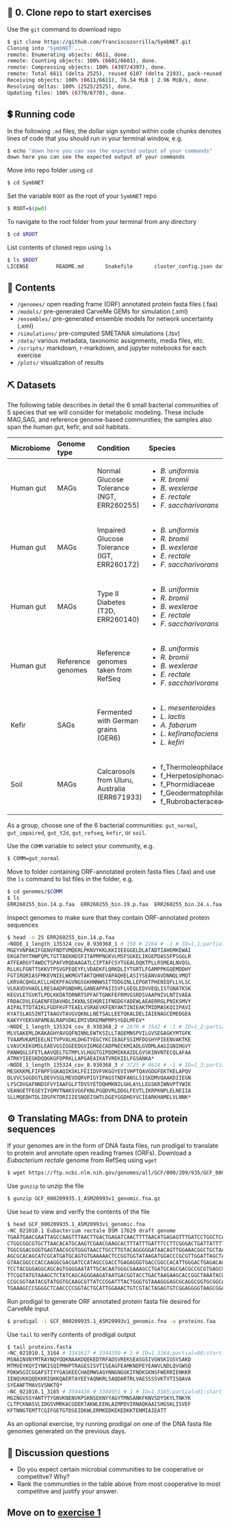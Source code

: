 ## 🏁 0. Clone repo to start exercises

Use the `git` command to download repo
```bash
$ git clone https://github.com/franciscozorrilla/SymbNET.git
Cloning into 'SymbNET'...
remote: Enumerating objects: 6611, done.
remote: Counting objects: 100% (6601/6601), done.
remote: Compressing objects: 100% (4397/4397), done.
remote: Total 6611 (delta 2525), reused 6107 (delta 2193), pack-reused 10
Receiving objects: 100% (6611/6611), 76.54 MiB | 2.96 MiB/s, done.
Resolving deltas: 100% (2525/2525), done.
Updating files: 100% (6770/6770), done.
```

## 💲 Running code

In the following `.md` files, the dollar sign symbol within code chunks denotes lines of code that you should run in your terminal window, e.g.
```bash
$ echo "down here you can see the expected output of your commands"
down here you can see the expected output of your commands
```

Move into repo folder using `cd`
```bash
$ cd SymbNET
```

Set the variable `ROOT` as the root of your `SymbNET` repo 
```bash
$ ROOT=$(pwd)
```

To navigate to the root folder from your terminal from any directory
```bash
$ cd $ROOT
```

List contents of cloned repo using `ls`
```bash
$ ls $ROOT
LICENSE			README.md		Snakefile		cluster_config.json	data			ensembles		genomes			models			plots			scripts			simulations
```

## 🗻 Contents

 - `/genomes/` open reading frame (ORF) annotated protein fasta files (.faa)
 - `/models/` pre-generated CarveMe GEMs for simulation (.xml)
 - `/ensembles/` pre-generated ensemble models for network uncertainty (.xml) 
 - `/simulations/` pre-computed SMETANA simulations (.tsv)
 - `/data/` various metadata, taxonomic assignments, media files, etc.
 - `/scripts/` markdown, r-markdown, and jupyter notebooks for each exercise
 - `/plots/` visualization of results

## ⛏️ Datasets

The following table describes in detail the 6 small bacterial communities of 5 species that we will consider for metabolic modeling. These include MAG,SAG, and reference genome-based communities; the samples also span the human gut, kefir, and soil habitats.

| Microbiome |Genome type| Condition | Species | Links |
| :---        | :--- | :---           | :---          |  :---         | 
| Human gut  | MAGs |Normal Glucose Tolerance (NGT, ERR260255) |  <ul><li>*B. uniformis*</li><li>*R. bromii*</li><li>*B. wexlerae*</li><li>*E. rectale*</li><li>*F. saccharivorans*</li></ul>   | <ul><li>[Paper](https://www.nature.com/articles/nature12198)</li><li>[metaGEM](https://github.com/franciscozorrilla/metaGEM_paper)</li><li>[MGnify](https://www.ebi.ac.uk/metagenomics/analyses/MGYA00001287#overview)</li></ul> |
| Human gut   | MAGs |Impaired Glucose Tolerance (IGT, ERR260172)      | <ul><li>*B. uniformis*</li><li>*R. bromii*</li><li>*B. wexlerae*</li><li>*E. rectale*</li><li>*F. saccharivorans*</li></ul>   |  <ul><li>[Paper](https://www.nature.com/articles/nature12198)</li><li>[metaGEM](https://github.com/franciscozorrilla/metaGEM_paper)</li><li>[MGnify](https://www.ebi.ac.uk/metagenomics/analyses/MGYA00001094?version=1.0#overview)</li></ul> |
| Human gut  | MAGs | Type II Diabetes (T2D, ERR260140)  | <ul><li>*B. uniformis*</li><li>*R. bromii*</li><li>*B. wexlerae*</li><li>*E. rectale*</li><li>*F. saccharivorans*</li></ul>  | <ul><li>[Paper](https://www.nature.com/articles/nature12198)</li><li>[metaGEM](https://github.com/franciscozorrilla/metaGEM_paper)</li><li>[MGnify](https://www.ebi.ac.uk/metagenomics/analyses/MGYA00001062?version=1.0#overview)</li></ul> |
| Human gut| Reference genomes | Reference genomes taken from RefSeq   | <ul><li>*B. uniformis*</li><li>*R. bromii*</li><li>*B. wexlerae*</li><li>*E. rectale*</li><li>*F. saccharivorans*</li></ul>  | <ul><li>[NCBI](https://www.ncbi.nlm.nih.gov/)</li></ul>   |
| Kefir | SAGs | Fermented with German grains (GER6)    | <ul><li>*L. mesenteroides*</li><li>*L. lactis*</li><li>*A. fabarum*</li><li>*L. kefiranofaciens*</li><li>*L. kefiri*</li></ul>  | <ul><li>[Paper](https://www.nature.com/articles/s41564-020-00816-5)</li></ul>   |
| Soil | MAGs |  Calcarosols from Uluru, Australia (ERR671933)   | <ul><li>f_Thermoleophilaceae</li><li>f_Herpetosiphonaceae</li><li>f_Phormidiaceae</li><li>f_Geodermatophilaceae</li><li>f_Rubrobacteraceae</li></ul>   | <ul><li>[Paper](https://academic.oup.com/gigascience/article/5/1/s13742-016-0126-5/2720982)</li><li>[metaGEM](https://github.com/franciscozorrilla/metaGEM_paper)</li><li>[MGnify](https://www.ebi.ac.uk/metagenomics/studies/MGYS00000434)</li></ul>  |

As a group, choose one of the 6 bacterial communities: `gut_normal`, `gut_impaired`, `gut_t2d`, `gut_refseq`, `kefir`, or `soil`.

Use the `COMM` variable to select your community, e.g.

```bash
$ COMM=gut_normal
```

Move to folder containing ORF-annotated protein fasta files (.faa) and use the `ls` command to list files in the folder, e.g.
```bash
$ cd genomes/$COMM
$ ls
ERR260255_bin.14.p.faa	ERR260255_bin.19.p.faa	ERR260255_bin.24.s.faa	ERR260255_bin.7.p.faa	ERR260255_bin.9.s.faa
```

Inspect genomes to make sure that they contain ORF-annotated protein sequences
```bash
$ head -n 25 ERR260255_bin.14.p.faa
>NODE_1_length_135324_cov_8.930368_1 # 150 # 2264 # -1 # ID=1_1;partial=00;start_type=ATG;rbs_motif=AGGA;rbs_spacer=5-10bp;gc_cont=0.502
MGEYVNPAKIFGENVFNDTVMQERLPKNVYKKLKKIIEEGGELDLATADTIAHEMKEWAI
EKGATHYTHWFQPLTGTTAEKHDSFITAPMPNGKVLMSFSGKELIKGEPDASSFPSGGLR
ATFEARGYTAWDCTSPAFVRQDAAGATLCIPTAFCSYTGEALDQKTPLLRSMEALNVQSL
RLLKLFGNTTSKKVTPSVGPEQEYFLVDAEKFLQRKDLIYTGRTLFGAMPPKGQEMDDHY
FGTIRQRIASFMKEVNIELWKMGVTAKTQHNEVAPAQHELASIYSEANVAVDNNQLVMQT
LKRVACQHGLKCLLHEKPFAGVNGSGKHNNWSITTDDGINLLEPGKTPHENIQFLLVLSC
VLKAVDVHADLLRESAADPGNDHRLGANEAPPAIISVFLGEQLEDVVEQLISTGNATKSK
KEGVLETGVKTLPDLKKDATDRNRTSPFAFTGNKFEFRMVGSRDSVAAPNIVLNTIVAEA
FRDACDVLEGAENFEDAVHDLIKKNLSEHQRIIFNGDGYADEWLAEAERRGLPNIKSMVY
AIPALTTDTAIKLFGDFKVFTEAELVSRAEVKFENYAKTINIEAKTMIDMASKQIIPAVI
KYATSLAGSINTITAAGVTAVGVQKNLLNETSALLEETQKALDELIAIENAGCEMEDGEA
KAKYYYEKVAPAMEALRAPVDKLEMIVDKEMWPMPSYGDLMFEV*
>NODE_1_length_135324_cov_8.930368_2 # 2679 # 3542 # -1 # ID=1_2;partial=00;start_type=ATG;rbs_motif=AGGAGG;rbs_spacer=11-12bp;gc_cont=0.469
MLVSAKEMLDKAKAGHYAVGQFNINNLEWTKSILLTAQEMNSPVILGVSEGAGKYMTGFK
TVAAMVKAMIEELNITVPVALHLDHGTYEGCYKCIEAGFSSIMFDGSHYPIEENVAKTKE
LVAVCKEKGMSLEAEVGSIGGEEDGVIGMGECADPNECKMIADLGVDMLAAGIGNIHGVY
PANWQGLSFETLAAVQELTGTMPLVLHGGTGIPDDMIKKAIDLGVSKINVNTECQLAFAA
ATRKYIEEGKDQQGKGFDPRKLLAPGAEAIKATVREKIELFGSANKA*
>NODE_1_length_135324_cov_8.930368_3 # 3725 # 4624 # -1 # ID=1_3;partial=00;start_type=ATG;rbs_motif=AGGAG;rbs_spacer=5-10bp;gc_cont=0.496
MESKKKMLFIFNPFSGKAQIKSKLFEIIDVFVKGGYEVIVHPTQAVGDGFEKTKELAPQV
DLVVCSGGDGTLDEVVSGLMEVDQRVPIGYIPAGSTNDFANSLSISKDMVQAAKDIIEGN
LYSCDVGAFNNDSFVYIAAFGLFTDVSYETDQHMKNILGHLAYLLEGSKRIWNVPTYWIK
VEANGETFEGEYIYGMVTNAKSVGGFKNLPGQDVRLDDGLFEVTLIKRPKNPLELNEIIA
SLLMQEDHTDLIDSFKTDRIIIESNQEISWTLDGEYGGDHGYVCIEARKHAMELVLNNK*
```

## ⚙️ Translating MAGs: from DNA to protein sequences

If your genomes are in the form of DNA fasta files, run prodigal to translate to protein and annotate open reading frames (ORFs).
Download a *Eubacterium rectale* genome from RefSeq using `wget`

```bash
$ wget https://ftp.ncbi.nlm.nih.gov/genomes/all/GCF/000/209/935/GCF_000209935.1_ASM20993v1/GCF_000209935.1_ASM20993v1_genomic.fna.gz
```
Use `gunzip` to unzip the file
```bash
$ gunzip GCF_000209935.1_ASM20993v1_genomic.fna.gz
```
Use `head` to view and verify the contents of the file
```bash
$ head GCF_000209935.1_ASM20993v1_genomic.fna
>NC_021010.1 Eubacterium rectale DSM 17629 draft genome
TGAATGAACGAATTAGCCAAGTTTAACTTGACTGAGATCAACTTTTAACATGAGAGTTTGATCCTGGCTCAGGATGAACG
CTGGCGGCGTGCTTAACACATGCAAGTCGAACGAAGCACTTTATTTGATTTCCTTCGGGACTGATTATTTTGTGACTGAG
TGGCGGACGGGTGAGTAACGCGTGGGTAACCTGCCTTGTACAGGGGGATAACAGTTGGAAACGGCTGCTAATACCGCATA
AGCGCACAGCATCGCATGATGCAGTGTGAAAAACTCCGGTGGTATAAGATGGACCCGCGTTGGATTAGCTAGTTGGTGAG
GTAACGGCCCACCAAGGCGACGATCCATAGCCGACCTGAGAGGGTGACCGGCCACATTGGGACTGAGACACGGCCCAAAC
TCCTACGGGAGGCAGCAGTGGGGAATATTGCACAATGGGCGAAAGCCTGATGCAGCGACGCCGCGTGAGCGAAGAAGTAT
TTCGGTATGTAAAGCTCTATCAGCAGGGAAGATAATGACGGTACCTGACTAAGAAGCACCGGCTAAATACGTGCCAGCAG
CCGCGGTAATACGTATGGTGCAAGCGTTATCCGGATTTACTGGGTGTAAAGGGAGCGCAGGCGGTGCGGCAAGTCTGATG
TGAAAGCCCGGGGCTCAACCCCGGTACTGCATTGGAAACTGTCGTACTAGAGTGTCGGAGGGGTAAGCGGAATTCCTAGT
```

Run prodigal to generate ORF annotated protein fasta file desired for CarveMe input
```bash
$ prodigal -i GCF_000209935.1_ASM20993v1_genomic.fna -a proteins.faa
```

Use `tail` to verify contents of prodigal output

```bash
$ tail proteins.fasta
>NC_021010.1_3164 # 3343617 # 3344390 # 1 # ID=1_3164;partial=00;start_type=ATG;rbs_motif=AGGAGG;rbs_spacer=5-10bp;gc_cont=0.386
MSNAINVNYMTRAYNQYQQKNAAKDQEKEDTRFADSVREKSEASGSIVGNSKIGSVSAKD
MTMVEYKQYIYNKISQIPMHPTRAGESISVTISEAGFEAMKNDPEYEAWVLNDLQVGWSQ
PDKWSGICGGAFSTIYYGASKEECHAEMWSAGYNNGNGGKIFNDKSKNSFWERRIENKKR
IENQVKKQQEKKRIQKKQAERTAYEEYAQNKRLSAQDARTRLVAESSSSVKTVTISQAVA
SYEANFTMAVSVSNKTQ*
>NC_021010.1_3165 # 3344436 # 3344951 # 1 # ID=1_3165;partial=01;start_type=ATG;rbs_motif=AGGAG;rbs_spacer=5-10bp;gc_cont=0.341
MGINGVSSYANTYTYGNVKNENVKPSKNSEKNYYAGYTMNSANKFKNVSDYSKYLTNKYK
CLTPCKNASVLIDGSVMRKACGDEKTAKWLEENLAIMPDVIRNAQKAAISHGSKLISVEF
KFTNNGTEMTTCGIFGETGTDSEIDKWLERMKEDKEKEDKKTENMIAIEATT
```

As an optional exercise, try running prodigal on one of the DNA fasta file genomes generated on the previous days.

## 🙋 Discussion questions

 - Do you expect certain microbial communities to be cooperative or competitve? Why?
 - Rank the communities in the table above from most cooperative to most competitve and justify your answer.

## Move on to [exercise 1](https://github.com/franciscozorrilla/SymbNET/blob/main/scripts/1.carve_models.md)
